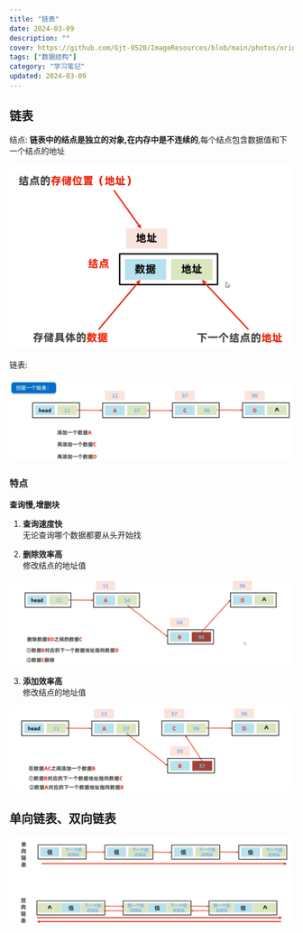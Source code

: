 ```yaml
---
title: "链表"
date: 2024-03-09
description: ""
cover: https://github.com/Gjt-9520/ImageResources/blob/main/photos/original/Ximage31.jpg?raw=true
tags: ["数据结构"]
category: "学习笔记"
updated: 2024-03-09
---
```


## 链表

结点: **链表中的结点是独立的对象,在内存中是不连续的**,每个结点包含数据值和下一个结点的地址

![结点](../images/结点.png)

链表: 

![链表](../images/链表.png)

### 特点 

**查询慢,增删块**

1. **查询速度快**      
无论查询哪个数据都要从头开始找

2. **删除效率高**         
修改结点的地址值

![删除结点](../images/删除结点.png)

3. **添加效率高**        
修改结点的地址值   

![添加结点](../images/添加结点.png)

## 单向链表、双向链表

![单向链表、双向链表](../images/单向链表、双向链表.png)